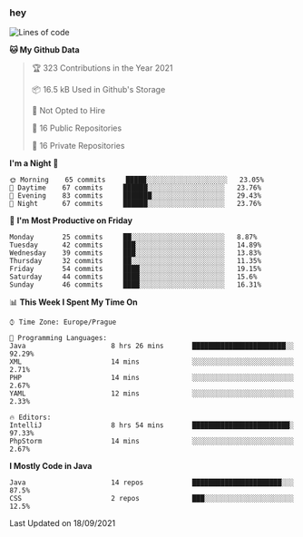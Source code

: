 ### hey

<!--START_SECTION:waka-->
![Lines of code](https://img.shields.io/badge/From%20Hello%20World%20I%27ve%20Written-108925%20lines%20of%20code-blue)

**🐱 My Github Data** 

> 🏆 323 Contributions in the Year 2021
 > 
> 📦 16.5 kB Used in Github's Storage 
 > 
> 🚫 Not Opted to Hire
 > 
> 📜 16 Public Repositories 
 > 
> 🔑 16 Private Repositories  
 > 
**I'm a Night 🦉** 

```text
🌞 Morning    65 commits     █████░░░░░░░░░░░░░░░░░░░░   23.05% 
🌆 Daytime    67 commits     ██████░░░░░░░░░░░░░░░░░░░   23.76% 
🌃 Evening    83 commits     ███████░░░░░░░░░░░░░░░░░░   29.43% 
🌙 Night      67 commits     ██████░░░░░░░░░░░░░░░░░░░   23.76%

```
📅 **I'm Most Productive on Friday** 

```text
Monday       25 commits     ██░░░░░░░░░░░░░░░░░░░░░░░   8.87% 
Tuesday      42 commits     ███░░░░░░░░░░░░░░░░░░░░░░   14.89% 
Wednesday    39 commits     ███░░░░░░░░░░░░░░░░░░░░░░   13.83% 
Thursday     32 commits     ██░░░░░░░░░░░░░░░░░░░░░░░   11.35% 
Friday       54 commits     ████░░░░░░░░░░░░░░░░░░░░░   19.15% 
Saturday     44 commits     ████░░░░░░░░░░░░░░░░░░░░░   15.6% 
Sunday       46 commits     ████░░░░░░░░░░░░░░░░░░░░░   16.31%

```


📊 **This Week I Spent My Time On** 

```text
⌚︎ Time Zone: Europe/Prague

💬 Programming Languages: 
Java                     8 hrs 26 mins       ███████████████████████░░   92.29% 
XML                      14 mins             ░░░░░░░░░░░░░░░░░░░░░░░░░   2.71% 
PHP                      14 mins             ░░░░░░░░░░░░░░░░░░░░░░░░░   2.67% 
YAML                     12 mins             ░░░░░░░░░░░░░░░░░░░░░░░░░   2.33%

🔥 Editors: 
IntelliJ                 8 hrs 54 mins       ████████████████████████░   97.33% 
PhpStorm                 14 mins             ░░░░░░░░░░░░░░░░░░░░░░░░░   2.67%

```

**I Mostly Code in Java** 

```text
Java                     14 repos            ██████████████████████░░░   87.5% 
CSS                      2 repos             ███░░░░░░░░░░░░░░░░░░░░░░   12.5%

```



 Last Updated on 18/09/2021
<!--END_SECTION:waka-->
